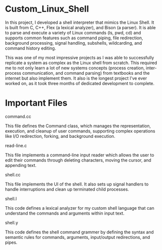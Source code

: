 # Custom_Linux_Shell
In this project, I developed a shell interpreter that mimics the Linux Shell. It is built from C, C++, Flex (a lexical analyzer), and Bison (a parser). It is able to parse and execute a variety of Linux commands (ls, pwd, cd) and supports common features such as command piping, file redirection, background processing, signal handling, subshells, wildcarding, and command history editing. 

This was one of my most impressive projects as I was able to successfully replicate a system as complex as the Linux shell from scratch. This required me to not only learn a lot of new systems concepts (process creation, inter-process communication, and command parsing) from textbooks and the internet but also implement them. It also is the longest project I've ever worked on, as it took three months of dedicated development to complete.

# Important Files
command.cc

This file defines the Command class, which manages the representation, execution, and cleanup of user commands, supporting complex operations like I/O redirection, forking, and background execution. 

read-line.c

This file implements a command-line input reader which allows the user to edit their commands through deleting characters, moving the cursor, and appending text.

shell.cc

This file implements the UI of the shell. It also sets up signal handlers to handle interruptions and clean up terminated child processes.

shell.l

This code defines a lexical analyzer for my custom shell language that can understand the commands and arguments within input text.

shell.y

This code defines the shell command grammer by defining the syntax and semantic rules for commands, arguments, input/output redirections, and pipes.
